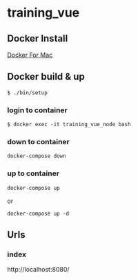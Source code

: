 # training_vue

## Docker Install
[Docker For Mac](https://docs.docker.com/docker-for-mac/install/#install-and-run-docker-for-mac)


## Docker build & up
```
$ ./bin/setup
```

### login to container
```
$ docker exec -it training_vue_node bash
```

### down to container
```
docker-compose down
```

### up to container
```
docker-compose up
```
or
```
docker-compose up -d
```

## Urls
### index
http://localhost:8080/
